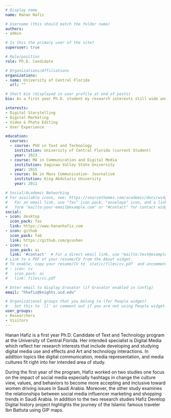 ```yaml
---
# Display name
name: Hanan Hafiz

# Username (this should match the folder name)
authors:
- admin

# Is this the primary user of the site?
superuser: true

# Role/position
role: Ph.D. Candidate

# Organizations/Affiliations
organizations:
- name: University of Central Florida
  url: ""

# Short bio (displayed in user profile at end of posts)
bio: As a first year Ph.D. student my research interests still wide and abroad mainly I working now on the digital media effects include the use of digital media and how it reflect on Social, Political, and Cultural Changes in Saudi Arabia.

interests:
- Digital Storytelling
- Digital Marketing
- Video & Photo Editing
- User Experience

education:
  courses:
  - course: PhD in Text and Technology
    institution: University of Central Florida (current Student)
    year: 2023
  - course: MA in Communication and Digital Media
    institution: Saginaw Valley State University
    year: 2015
  - course: BA in Mass Communication- Journalism
    institution: King Abdulaziz University
    year: 2011

# Social/Academic Networking
# For available icons, see: https://sourcethemes.com/academic/docs/widgets/#icons
#   For an email link, use "fas" icon pack, "envelope" icon, and a link in the
#   form "mailto:your-email@example.com" or "#contact" for contact widget.
social:
- icon: desktop
  icon_pack: fas
  link: https://www.hananhafiz.com
- icon: github
  icon_pack: fab
  link: https://github.com/gcushen
- icon: cv
  icon_pack: ai
  link: '#contact'  # For a direct email link, use "mailto:test@example.org".
# Link to a PDF of your resume/CV from the About widget.
# To enable, copy your resume/CV to `static/files/cv.pdf` and uncomment the lines below.  
# - icon: cv
#   icon_pack: ai
#   link: files/cv.pdf

# Enter email to display Gravatar (if Gravatar enabled in Config)
email: "hhafiz@knights.ucd.edu"

# Organizational groups that you belong to (for People widget)
#   Set this to `[]` or comment out if you are not using People widget.  
user_groups:
- Researchers
- Visitors
---
```


Hanan Hafiz is a first year Ph.D. Candidate of Text and Technology program at the University of Central Florida. Her intended specialist is Digital Media which reflect her research interests that include developing and studying digital media use and effects and Art and technology interactions. In addition topics like digital communication, media representation, and media cultures fit right into her intended area of study.

During the first year of the program, Hafiz worked on two studies one focus on the impact of social media especially hashtags in change the culture view, values, and behaviors to become more accepting and inclusive toward women driving issues in Saudi Arabia. Moreover, the other study examines the relationships between social media influencer marketing and shopping trends in Saudi Arabia. In addition to the two research studies Hafiz Develop Digital history project highlights the journey of the Islamic famous traveler Ibn Battuta using GIP maps.
